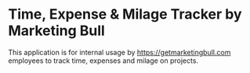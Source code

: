 # Time, Expense & Milage Tracker by Marketing Bull

This application is for internal usage by https://getmarketingbull.com employees to track time, expenses and milage on projects.
